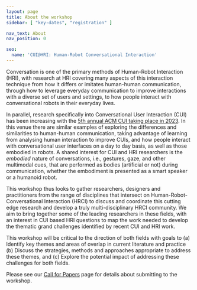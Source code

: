 ```yaml
---
layout: page
title: About the workshop
sidebar: [ "key-dates", "registration" ]

nav_text: About
nav_position: 0

seo:
  name: 'CUI@HRI: Human-Robot Conversational Interaction'
---
```


Conversation is one of the primary methods of Human-Robot Interaction (HRI), with research at HRI covering many aspects of this interaction technique from how it differs or imitates human-human communication, through how to leverage everyday communication to improve interactions with a diverse set of users and settings, to how people interact with conversational robots in their everyday lives. 

In parallel, research specifically into Conversational User Interaction (CUI) has been increasing with the [5th annual ACM CUI taking place in 2023](https://www.conversationaluserinterfaces.org/2023/). In this venue there are similar examples of exploring the differences and similarities to human-human communication, taking advantage of learning from analysing human interaction to improve CUIs, and how people interact with conversational user interfaces on a day to day basis, as well as those embodied in robots. A shared interest for CUI and HRI researchers is the <i>embodied</i> nature of conversations, i.e., gestures, gaze, and other multimodal cues, that are performed as bodies (artificial or not) during communication, whether the embodiment is presented as a smart speaker or a humanoid robot. 

This workshop thus looks to gather researchers, designers and practitioners from the range of disciplines that intersect on Human-Robot-Conversational Interaction (HRCI) to discuss and coordinate this cutting edge research and develop a truly multi-disciplinary HRCI community. We aim to bring together some of the leading researchers in these fields, with an interest in CUI based HRI questions to map the work needed to develop the thematic grand challenges identified by recent CUI and HRI work.

This workshop will be critical to the direction of both fields with goals to (a) Identify key themes and areas of overlap in current literature and practice (b) Discuss the strategies, methods and approaches appropriate to address these themes, and (c) Explore the potential impact of addressing these challenges for both fields.

Please see our [Call for Papers](https://www.conversationaluserinterfaces.org/workshops/HRI2023/call-for-papers.html) page for details about submitting to the workshop.
